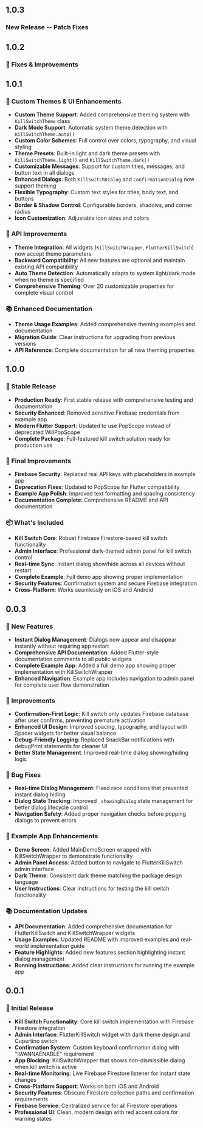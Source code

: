 ## 1.0.3

### New Release -- Patch Fixes

## 1.0.2

### 🎉 Fixes & Improvements

## 1.0.1

### 🎨 Custom Themes & UI Enhancements
* **Custom Theme Support**: Added comprehensive theming system with `KillSwitchTheme` class
* **Dark Mode Support**: Automatic system theme detection with `KillSwitchTheme.auto()`
* **Custom Color Schemes**: Full control over colors, typography, and visual styling
* **Theme Presets**: Built-in light and dark theme presets with `KillSwitchTheme.light()` and `KillSwitchTheme.dark()`
* **Customizable Messages**: Support for custom titles, messages, and button text in all dialogs
* **Enhanced Dialogs**: Both `KillSwitchDialog` and `ConfirmationDialog` now support theming
* **Flexible Typography**: Custom text styles for titles, body text, and buttons
* **Border & Shadow Control**: Configurable borders, shadows, and corner radius
* **Icon Customization**: Adjustable icon sizes and colors

### 🔧 API Improvements
* **Theme Integration**: All widgets (`KillSwitchWrapper`, `FlutterKillSwitch`) now accept theme parameters
* **Backward Compatibility**: All new features are optional and maintain existing API compatibility
* **Auto Theme Detection**: Automatically adapts to system light/dark mode when no theme is specified
* **Comprehensive Theming**: Over 20 customizable properties for complete visual control

### 📚 Enhanced Documentation
* **Theme Usage Examples**: Added comprehensive theming examples and documentation
* **Migration Guide**: Clear instructions for upgrading from previous versions
* **API Reference**: Complete documentation for all new theming properties

## 1.0.0

### 🎉 Stable Release
* **Production Ready**: First stable release with comprehensive testing and documentation
* **Security Enhanced**: Removed sensitive Firebase credentials from example app
* **Modern Flutter Support**: Updated to use PopScope instead of deprecated WillPopScope
* **Complete Package**: Full-featured kill switch solution ready for production use

### 🔧 Final Improvements
* **Firebase Security**: Replaced real API keys with placeholders in example app
* **Deprecation Fixes**: Updated to PopScope for Flutter compatibility
* **Example App Polish**: Improved text formatting and spacing consistency
* **Documentation Complete**: Comprehensive README and API documentation

### 📦 What's Included
* **Kill Switch Core**: Robust Firebase Firestore-based kill switch functionality
* **Admin Interface**: Professional dark-themed admin panel for kill switch control
* **Real-time Sync**: Instant dialog show/hide across all devices without restart
* **Complete Example**: Full demo app showing proper implementation
* **Security Features**: Confirmation system and secure Firebase integration
* **Cross-Platform**: Works seamlessly on iOS and Android

## 0.0.3

### 🚀 New Features
* **Instant Dialog Management**: Dialogs now appear and disappear instantly without requiring app restart
* **Comprehensive API Documentation**: Added Flutter-style documentation comments to all public widgets
* **Complete Example App**: Added a full demo app showing proper implementation with KillSwitchWrapper
* **Enhanced Navigation**: Example app includes navigation to admin panel for complete user flow demonstration

### 🔧 Improvements
* **Confirmation-First Logic**: Kill switch only updates Firebase database after user confirms, preventing premature activation
* **Enhanced UI Design**: Improved spacing, typography, and layout with Spacer widgets for better visual balance
* **Debug-Friendly Logging**: Replaced SnackBar notifications with debugPrint statements for cleaner UI
* **Better State Management**: Improved real-time dialog showing/hiding logic

### 🐛 Bug Fixes
* **Real-time Dialog Management**: Fixed race conditions that prevented instant dialog hiding
* **Dialog State Tracking**: Improved `_showingDialog` state management for better dialog lifecycle control
* **Navigation Safety**: Added proper navigation checks before popping dialogs to prevent errors

### 📱 Example App Enhancements
* **Demo Screen**: Added MainDemoScreen wrapped with KillSwitchWrapper to demonstrate functionality
* **Admin Panel Access**: Added button to navigate to FlutterKillSwitch admin interface
* **Dark Theme**: Consistent dark theme matching the package design language
* **User Instructions**: Clear instructions for testing the kill switch functionality

### 📚 Documentation Updates
* **API Documentation**: Added comprehensive documentation for FlutterKillSwitch and KillSwitchWrapper widgets
* **Usage Examples**: Updated README with improved examples and real-world implementation guide
* **Feature Highlights**: Added new features section highlighting instant dialog management
* **Running Instructions**: Added clear instructions for running the example app

## 0.0.1

### 🎉 Initial Release
* **Kill Switch Functionality**: Core kill switch implementation with Firebase Firestore integration
* **Admin Interface**: FlutterKillSwitch widget with dark theme design and Cupertino switch
* **Confirmation System**: Custom keyboard confirmation dialog with "IWANNAENABLE" requirement
* **App Blocking**: KillSwitchWrapper that shows non-dismissible dialog when kill switch is active
* **Real-time Monitoring**: Live Firebase Firestore listener for instant state changes
* **Cross-Platform Support**: Works on both iOS and Android
* **Security Features**: Obscure Firestore collection paths and confirmation requirements
* **Firebase Service**: Centralized service for all Firestore operations
* **Professional UI**: Clean, modern design with red accent colors for warning states
